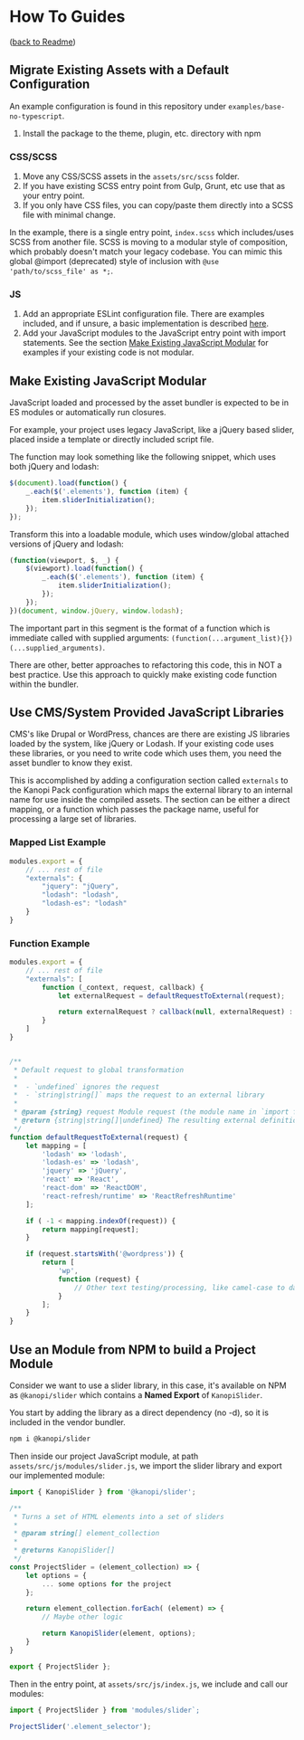 # How To Guides

([back to Readme](../Readme.md))

## Migrate Existing Assets with a Default Configuration

An example configuration is found in this repository under `examples/base-no-typescript`.

1. Install the package to the theme, plugin, etc. directory with npm

### CSS/SCSS

1. Move any CSS/SCSS assets in the `assets/src/scss` folder.
1. If you have existing SCSS entry point from Gulp, Grunt, etc use that as your entry point.
1. If you only have CSS files, you can copy/paste them directly into a SCSS file with minimal change.

In the example, there is a single entry point, `index.scss` which includes/uses SCSS from another file. SCSS is moving to a modular style of composition, which probably doesn't match your legacy codebase. You can mimic this global @import (deprecated) style of inclusion with `@use 'path/to/scss_file' as *;`. 

### JS

1. Add an appropriate ESLint configuration file. There are examples included, and if unsure, a basic implementation is described [here](./eslint.md#no-typescript).
1. Add your JavaScript modules to the JavaScript entry point with import statements. See the section [Make Existing JavaScript Modular](#make-existing-javascript-modular) for examples if your existing code is not modular.

## Make Existing JavaScript Modular

JavaScript loaded and processed by the asset bundler is expected to be in ES modules or automatically run closures.

For example, your project uses legacy JavaScript, like a jQuery based slider, placed inside a template or directly included script file. 

The function may look something like the following snippet, which uses both jQuery and lodash:

```javascript
$(document).load(function() {
    _.each($('.elements'), function (item) {
        item.sliderInitialization();
    });
});
```

Transform this into a loadable module, which uses window/global attached versions of jQuery and lodash:

```javascript
(function(viewport, $, _) {
    $(viewport).load(function() {
        _.each($('.elements'), function (item) {
            item.sliderInitialization();
        });
    });
})(document, window.jQuery, window.lodash);
```

The important part in this segment is the format of a function which is immediate called with supplied arguments: `(function(...argument_list){})(...supplied_arguments)`.

There are other, better approaches to refactoring this code, this in NOT a best practice. Use this approach to quickly make existing code function within the bundler. 

## Use CMS/System Provided JavaScript Libraries

CMS's like Drupal or WordPress, chances are there are existing JS libraries loaded by the system, like jQuery or Lodash. If your existing code uses these libraries, or you need to write code which uses them, you need the asset bundler to know they exist. 

This is accomplished by adding a configuration section called `externals` to the Kanopi Pack configuration which maps the external library to an internal name for use inside the compiled assets. The section can be either a direct mapping, or a function which passes the package name, useful for processing a large set of libraries.

### Mapped List Example

```javascript
modules.export = {
    // ... rest of file
    "externals": {
        "jquery": "jQuery",
        "lodash": "lodash",
        "lodash-es": "lodash"
    }
}
```

### Function Example


```javascript
modules.export = {
    // ... rest of file
    "externals": [
        function (_context, request, callback) {
            let externalRequest = defaultRequestToExternal(request);

            return externalRequest ? callback(null, externalRequest) : callback();
        }
    ]
}


/**
 * Default request to global transformation
 * 
 *  - `undefined` ignores the request
 *  - `string|string[]` maps the request to an external library
 * 
 * @param {string} request Module request (the module name in `import from`) to be transformed
 * @return {string|string[]|undefined} The resulting external definition
 */
function defaultRequestToExternal(request) {
    let mapping = [
        'lodash' => 'lodash',
        'lodash-es' => 'lodash',
        'jquery' => 'jQuery',
        'react' => 'React',
        'react-dom' => 'ReactDOM',
        'react-refresh/runtime' => 'ReactRefreshRuntime'
    ];

    if ( -1 < mapping.indexOf(request)) {
        return mapping[request];
    }

    if (request.startsWith('@wordpress')) {
        return [
            'wp',
            function (request) {
                // Other text testing/processing, like camel-case to dashes, etc
            } 
        ];
    }
}

```

## Use an Module from NPM to build a Project Module

Consider we want to use a slider library, in this case, it's available on NPM as `@kanopi/slider` which contains a **Named Export** of `KanopiSlider`.

You start by adding the library as a direct dependency (no -d), so it is included in the vendor bundler.

```bash
npm i @kanopi/slider
```

Then inside our project JavaScript module, at path `assets/src/js/modules/slider.js`, we import the slider library and export our implemented module:

```javascript
import { KanopiSlider } from '@kanopi/slider';

/**
 * Turns a set of HTML elements into a set of sliders
 * 
 * @param string[] element_collection
 * 
 * @returns KanopiSlider[]
 */
const ProjectSlider = (element_collection) => {
    let options = {
        ... some options for the project
    };

    return element_collection.forEach( (element) => {
        // Maybe other logic 

        return KanopiSlider(element, options);
    }
}

export { ProjectSlider };
```

Then in the entry point, at `assets/src/js/index.js`, we include and call our modules:

```javascript
import { ProjectSlider } from 'modules/slider`;

ProjectSlider('.element_selector');
```